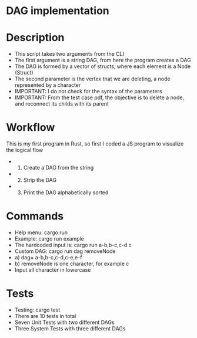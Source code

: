 # DAG implementation
# Description
* This script takes two arguments from the CLI
* The first argument is a string DAG, from here the program creates a DAG
* The DAG is formed by a vector of structs, where each element is a Node (Struct)
* The second parameter is the vertex that we are deleting, a node represented by a character
* IMPORTANT: I do not check for the syntax of the parameters
* IMPORTANT: From the test case pdf, the objective is to delete a node, and reconnect its childs with its parent

# Workflow
This is my first program in Rust, so first I coded a JS program to visualize the logical flow
* 1) Create a DAG from the string
* 2) Strip the DAG
* 3) Print the DAG alphabetically sorted

# Commands
* Help menu: cargo run
* Example: cargo run example
*   The hardcoded input is: cargo run a-b,b-c,c-d c
* Custom DAG: cargo run dag removeNode
*   a) dag= a-b,b-c,c-d,c-e,e-f
*   b) removeNode is one character, for example c
* Input all character in lowercase

# Tests
* Testing: cargo test
* There are 10 tests in total
*   Seven Unit Tests with two different DAGs
*   Three System Tests with three different DAGs
